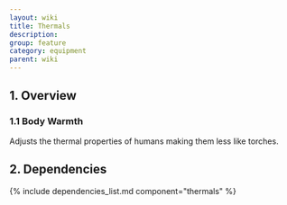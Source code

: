 ```yaml
---
layout: wiki
title: Thermals
description:
group: feature
category: equipment
parent: wiki
---
```


## 1. Overview

### 1.1 Body Warmth
Adjusts the thermal properties of humans making them less like torches.

## 2. Dependencies

{% include dependencies_list.md component="thermals" %}
